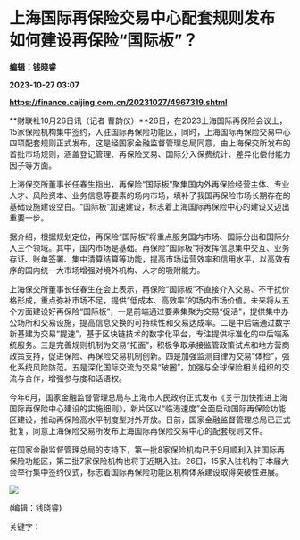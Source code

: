 # 上海国际再保险交易中心配套规则发布 如何建设再保险“国际板”？
**编辑：钱晓睿**

**2023-10-27 03:07**

**https://finance.caijing.com.cn/20231027/4967319.shtml**

**财联社10月26日讯（记者 曹韵仪）**26日，在2023上海国际再保险会议上，15家保险机构集中签约，入驻国际再保险功能区，同时，上海国际再保险交易中心四项配套规则正式发布，这是经国家金融监督管理总局同意，由上海保交所发布的首批市场规则，涵盖登记管理、再保险交易、国际分入保费统计、差异化偿付能力因子等方面。

上海保交所董事长任春生指出，再保险“国际板”聚集国内外再保险经营主体、专业人才、风险资本、业务信息等要素的场内市场，填补了我国再保险市场长期存在的基础设施建设空白。“国际板”加速建设，标志着上海国际再保险中心的建设又迈出重要一步。

据介绍，根据规划定位，再保险“国际板”将重点服务国内市场、国际分出和国际分入三个领域。其中，国内市场是基础。再保险“国际板”将发挥信息集中交互、业务存证、账单签署、集中清算结算等功能，提高市场运营效率和信用水平，以高效有序的国内统一大市场增强对境外机构、人才的吸附能力。

上海保交所董事长任春生在会上表示，再保险“国际板”不直接介入交易、不干扰价格形成，重点弥补市场不足，提供“低成本、高效率”的场内市场价值。未来将从五个方面建设好再保险“国际板”，一是前端通过要素集聚为交易“促活”，提供集中办公场所和交易设施，提高信息交换的可持续性和交易达成率。二是中后端通过数字新基建为交易“提速”，基于区块链技术的数字化平台，专注提供标准化的中后端系统服务。三是完善规则机制为交易“拓面”，积极争取承接监管政策试点和地方营商政策支持，促进保险、再保险交易机制创新。四是加强监测自律为交易“体检”，强化系统风险防范。五是深化国际交流为交易“破圈”，加强与全球保险相关组织的交流与合作，增强参与度和话语权。

今年6月，国家金融监督管理总局与上海市人民政府正式发布《关于加快推进上海国际再保险中心建设的实施细则》，新片区以“临港速度”全面启动国际再保险功能区建设，推动再保险高水平制度型对外开放。日前，国家金融监督管理总局已正式批复，同意上海保险交易所发布上海国际再保险交易中心的配套规则文件。

在国家金融监督管理总局的支持下，第一批8家保险机构已于9月顺利入驻国际再保险功能区，第二批7家保险机构也将于近期入驻。26日，15家入驻机构于本届大会举行集中签约仪式，标志着国际再保险功能区机构体系建设取得突破性进展。

![](https://tx1.cdn.caijing.com.cn/2014-03-27/114048455.jpg)

(编辑：钱晓睿)

关键字：